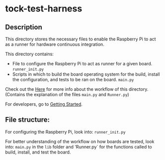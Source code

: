# tock-test-harness
## Description

This directory stores the necessary files to enable the Raspberry Pi to act as a runner for hardware continuous integration.

This directory contains:
 - File to configure the Raspberry Pi to act as runner for a given board. `runner_init.py`
 - Scripts in which to build the board operating system for the build, install the configuration, and tests to be ran on the board. `main.py`

Check out the [Here](https://github.com/AnthonyQ619/tock/blob/aq-config-updated/doc/CI_Hardware.md#looking-in-the-workflow) for more info about the workflow of this directory. (Contains the explanation of the files `main.py` and `Runner.py`)

For developers, go to [Getting Started](https://github.com/AnthonyQ619/tock/blob/aq-config-updated/doc/CI_Hardware.md).

## File structure:

For configuring the Raspberry Pi, look into: `runner_init.py`

For better understanding of the workflow on how boards are tested, look into: `main.py` in the `lib` folder and 'Runner.py` for the functions called to build, install, and test the board.


